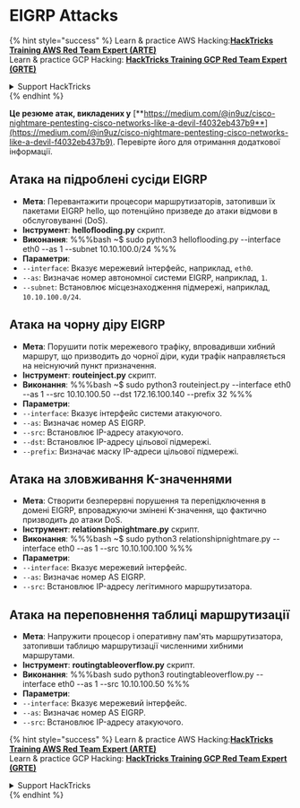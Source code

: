 # EIGRP Attacks

{% hint style="success" %}
Learn & practice AWS Hacking:<img src="/.gitbook/assets/arte.png" alt="" data-size="line">[**HackTricks Training AWS Red Team Expert (ARTE)**](https://training.hacktricks.xyz/courses/arte)<img src="/.gitbook/assets/arte.png" alt="" data-size="line">\
Learn & practice GCP Hacking: <img src="/.gitbook/assets/grte.png" alt="" data-size="line">[**HackTricks Training GCP Red Team Expert (GRTE)**<img src="/.gitbook/assets/grte.png" alt="" data-size="line">](https://training.hacktricks.xyz/courses/grte)

<details>

<summary>Support HackTricks</summary>

* Check the [**subscription plans**](https://github.com/sponsors/carlospolop)!
* **Join the** 💬 [**Discord group**](https://discord.gg/hRep4RUj7f) or the [**telegram group**](https://t.me/peass) or **follow** us on **Twitter** 🐦 [**@hacktricks\_live**](https://twitter.com/hacktricks\_live)**.**
* **Share hacking tricks by submitting PRs to the** [**HackTricks**](https://github.com/carlospolop/hacktricks) and [**HackTricks Cloud**](https://github.com/carlospolop/hacktricks-cloud) github repos.

</details>
{% endhint %}

**Це резюме атак, викладених у** [**https://medium.com/@in9uz/cisco-nightmare-pentesting-cisco-networks-like-a-devil-f4032eb437b9**](https://medium.com/@in9uz/cisco-nightmare-pentesting-cisco-networks-like-a-devil-f4032eb437b9). Перевірте його для отримання додаткової інформації.

## **Атака на підроблені сусіди EIGRP**

- **Мета**: Перевантажити процесори маршрутизаторів, затопивши їх пакетами EIGRP hello, що потенційно призведе до атаки відмови в обслуговуванні (DoS).
- **Інструмент**: **helloflooding.py** скрипт.
- **Виконання**:
%%%bash
~$ sudo python3 helloflooding.py --interface eth0 --as 1 --subnet 10.10.100.0/24
%%%
- **Параметри**:
- `--interface`: Вказує мережевий інтерфейс, наприклад, `eth0`.
- `--as`: Визначає номер автономної системи EIGRP, наприклад, `1`.
- `--subnet`: Встановлює місцезнаходження підмережі, наприклад, `10.10.100.0/24`.

## **Атака на чорну діру EIGRP**

- **Мета**: Порушити потік мережевого трафіку, впровадивши хибний маршрут, що призводить до чорної діри, куди трафік направляється на неіснуючий пункт призначення.
- **Інструмент**: **routeinject.py** скрипт.
- **Виконання**:
%%%bash
~$ sudo python3 routeinject.py --interface eth0 --as 1 --src 10.10.100.50 --dst 172.16.100.140 --prefix 32
%%%
- **Параметри**:
- `--interface`: Вказує інтерфейс системи атакуючого.
- `--as`: Визначає номер AS EIGRP.
- `--src`: Встановлює IP-адресу атакуючого.
- `--dst`: Встановлює IP-адресу цільової підмережі.
- `--prefix`: Визначає маску IP-адреси цільової підмережі.

## **Атака на зловживання K-значеннями**

- **Мета**: Створити безперервні порушення та перепідключення в домені EIGRP, впроваджуючи змінені K-значення, що фактично призводить до атаки DoS.
- **Інструмент**: **relationshipnightmare.py** скрипт.
- **Виконання**:
%%%bash
~$ sudo python3 relationshipnightmare.py --interface eth0 --as 1 --src 10.10.100.100
%%%
- **Параметри**:
- `--interface`: Вказує мережевий інтерфейс.
- `--as`: Визначає номер AS EIGRP.
- `--src`: Встановлює IP-адресу легітимного маршрутизатора.

## **Атака на переповнення таблиці маршрутизації**

- **Мета**: Напружити процесор і оперативну пам'ять маршрутизатора, затопивши таблицю маршрутизації численними хибними маршрутами.
- **Інструмент**: **routingtableoverflow.py** скрипт.
- **Виконання**:
%%%bash
sudo python3 routingtableoverflow.py --interface eth0 --as 1 --src 10.10.100.50
%%%
- **Параметри**:
- `--interface`: Вказує мережевий інтерфейс.
- `--as`: Визначає номер AS EIGRP.
- `--src`: Встановлює IP-адресу атакуючого.


{% hint style="success" %}
Learn & practice AWS Hacking:<img src="/.gitbook/assets/arte.png" alt="" data-size="line">[**HackTricks Training AWS Red Team Expert (ARTE)**](https://training.hacktricks.xyz/courses/arte)<img src="/.gitbook/assets/arte.png" alt="" data-size="line">\
Learn & practice GCP Hacking: <img src="/.gitbook/assets/grte.png" alt="" data-size="line">[**HackTricks Training GCP Red Team Expert (GRTE)**<img src="/.gitbook/assets/grte.png" alt="" data-size="line">](https://training.hacktricks.xyz/courses/grte)

<details>

<summary>Support HackTricks</summary>

* Check the [**subscription plans**](https://github.com/sponsors/carlospolop)!
* **Join the** 💬 [**Discord group**](https://discord.gg/hRep4RUj7f) or the [**telegram group**](https://t.me/peass) or **follow** us on **Twitter** 🐦 [**@hacktricks\_live**](https://twitter.com/hacktricks\_live)**.**
* **Share hacking tricks by submitting PRs to the** [**HackTricks**](https://github.com/carlospolop/hacktricks) and [**HackTricks Cloud**](https://github.com/carlospolop/hacktricks-cloud) github repos.

</details>
{% endhint %}
